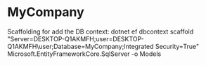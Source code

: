 # MyCompany
Scaffolding for add the DB context:
dotnet ef dbcontext scaffold "Server=DESKTOP-Q1AKMFH;user=DESKTOP-Q1AKMFH\\user;Database=MyCompany;Integrated Security=True" Microsoft.EntityFrameworkCore.SqlServer -o Models
